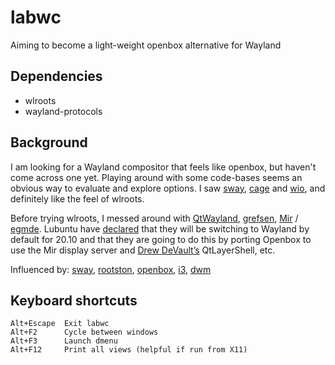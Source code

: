 # labwc

Aiming to become a light-weight openbox alternative for Wayland

## Dependencies

- wlroots
- wayland-protocols

## Background

I am looking for a Wayland compositor that feels like openbox, but haven't come across one yet. Playing around with some code-bases seems an obvious way to evaluate and explore options. I saw [sway](https://swaywm.org/), [cage](https://www.hjdskes.nl/blog/cage-01/) and [wio](https://wio-project.org/), and definitely like the feel of wlroots.

Before trying wlroots, I messed around with [QtWayland](https://github.com/qt/qtwayland), [grefsen](https://github.com/ec1oud/grefsen), [Mir](https://mir-server.io) / [egmde](https://github.com/AlanGriffiths/egmde). Lubuntu have [declared](https://lubuntu.me/lubuntu-development-newsletter-9/) that they will be switching to Wayland by default for 20.10 and that they are going to do this by porting Openbox to use the Mir display server and [Drew DeVault’s](https://drewdevault.com/) QtLayerShell, etc.

Influenced by: [sway](https://github.com/swaywm/sway), [rootston](), [openbox](https://github.com/danakj/openbox), [i3](https://github.com/i3/i3), [dwm](https://dwm.suckless.org)

## Keyboard shortcuts

```
Alt+Escape  Exit labwc
Alt+F2      Cycle between windows
Alt+F3      Launch dmenu
Alt+F12     Print all views (helpful if run from X11)
```

